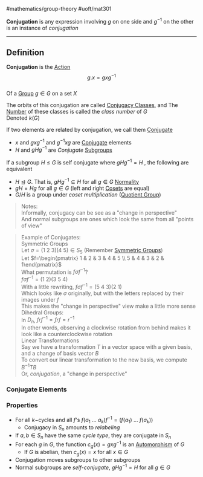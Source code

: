 #mathematics/group-theory #uoft/mat301 

**Conjugation** is any expression involving $g$ on one side and $g^{-1}$ on the other is an instance of *conjugation*

---

## Definition
**Conjugation** is the [Action](Action.md)  
$$g.x=gxg^{-1}$$  
Of a [Group](Group.md) $g\in G$ on a set $X$

The orbits of this conjugation are called [Conjugacy Classes](Conjugacy%20Class.md), and The [Number](Index.md) of these classes is called the *class number* of $G$  
	Denoted $k(G)$

If two elements are related by conjugation, we call them [Conjugate](../MAT224%20Notes/Conjugate.md)
- $x$ and $gxg^{-1}$ and $g^{-1}x g$ are [Conjugate](../MAT224%20Notes/Conjugate.md) elements
- $H$ and $gHg^{-1}$ are *Conjugate* [Subgroups](Subgroup.md)

If a subgroup $H\leq G$ is self conjugate where $gHg^{-1}=H$ , the following are equivalent
- $H\trianglelefteq G$. That is, $gHg^{-1}\subseteq H$ for all $g\in G$ [Normality](../MAT235%20Notes/Normal.md)
- $gH = Hg$ for all $g\in G$ (left and right [Cosets](Coset.md) are equal)
- $G/H$ is a group under *coset multiplication* ([Quotient Group](Quotient%20Group.md))

> Notes:  
> 	Informally, conjugacy can be see as a "change in perspective"  
> 	And normal subgroups are ones which look the same from all "points of view"

> Example of Conjugates:  
> Symmetric Groups  
> 	Let $\sigma=(1 \ 2\ 3)(4 \ 5) \in S_5$ (Remember [Symmetric Groups](Symmetric%20Group.md))  
> 	Let $f=\begin{pmatrix} 1 & 2 & 3 & 4 & 5 \\ 5 & 4 & 3 & 2 & 1\end{pmatrix}$  
> 		What permutation is $f\sigma f^{-1}$?  
> 	$f\sigma f^{-1}=(1 \ 2)(3 \ 5 \ 4)$  
> 	With a little rewriting, $f\sigma f^{-1}=(5 \ 4 \ 3)(2 \ 1)$  
> 		Which looks like $\sigma$ originally, but with the letters replaced by their images under $f$  
> 	This makes the "change in perspective" view make a little more sense  
> Dihedral Groups:  
> 	In $D_{n}$, $frf^{-1}=frf=r^{-1}$  
> 		In other words, observing a clockwise rotation from behind makes it look like a counterclockwise rotation  
> Linear Transformations  
> 	Say we have a transformation $T$ in a vector space with a given basis, and a change of basis vector $B$  
> 	To convert our linear transformation to the new basis, we compute $B^{-1}TB$  
> 		Or, *conjugation*, a "change in perspective"

### Conjugate Elements

### Properties
- For all $k-$cycles and all $f$'s $f(a_{1} \ \dots \ a_{k})f^{-1}=(f(a_{1}) \ \dots \ f(a_{k}))$
	- Conjugacy in $S_{n}$ amounts to *relabeling*
- If $a,b\in S_n$ have the same *cycle type*, they are conjugate in $S_n$
- For each $g$ in $G$, the function $c_{g}(x)=gxg^{-1}$ is an [Automorphism](Automorphism.md) of $G$
	- If $G$ is abelian, then $c_g(x)=x$ for all $x\in G$
- Conjugation moves subgroups to other subgroups
- Normal subgroups are *self-conjugate*, $gHg^{-1}=H$ for all $g\in G$